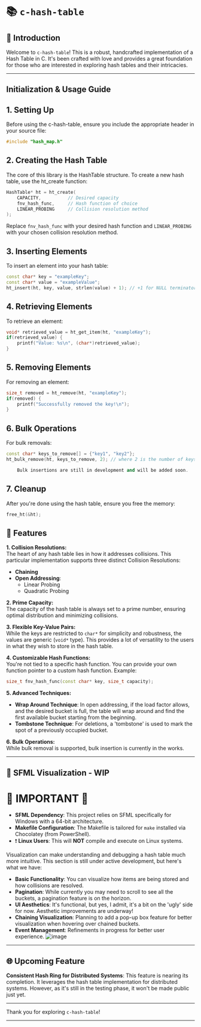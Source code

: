 # 📚 `c-hash-table`

## 🌟 Introduction

Welcome to `c-hash-table`! This is a robust, handcrafted implementation of a Hash Table in C. It's been crafted with love and provides a great foundation for those who are interested in exploring hash tables and their intricacies.

---

## Initialization & Usage Guide
## 1. Setting Up

Before using the c-hash-table, ensure you include the appropriate header in your source file:
```cpp
#include "hash_map.h"
```
## 2. Creating the Hash Table

The core of this library is the HashTable structure. To create a new hash table, use the ht_create function:

```cpp
HashTable* ht = ht_create(
    CAPACITY,          // Desired capacity
    fnv_hash_func,     // Hash function of choice
    LINEAR_PROBING     // Collision resolution method
);
```
Replace `fnv_hash_func` with your desired hash function and `LINEAR_PROBING` with your chosen collision resolution method.

## 3. Inserting Elements

To insert an element into your hash table:

```cpp
const char* key = "exampleKey";
const char* value = "exampleValue";
ht_insert(ht, key, value, strlen(value) + 1); // +1 for NULL terminator
```

## 4. Retrieving Elements

To retrieve an element:

```cpp
void* retrieved_value = ht_get_item(ht, "exampleKey");
if(retrieved_value) {
    printf("Value: %s\n", (char*)retrieved_value);
}
```

## 5. Removing Elements

For removing an element:

```cpp
size_t removed = ht_remove(ht, "exampleKey");
if(removed) {
    printf("Successfully removed the key!\n");
}
```

## 6. Bulk Operations

For bulk removals:

```cpp
const char* keys_to_remove[] = {"key1", "key2"};
ht_bulk_remove(ht, keys_to_remove, 2); // where 2 is the number of keys

    Bulk insertions are still in development and will be added soon.
```

## 7. Cleanup

After you're done using the hash table, ensure you free the memory:

```cpp
free_ht(&ht);
```

## 🔗 Features

**1. Collision Resolutions:**  
The heart of any hash table lies in how it addresses collisions. This particular implementation supports three distinct Collision Resolutions:
- **Chaining**
- **Open Addressing**:
  - Linear Probing
  - Quadratic Probing

**2. Prime Capacity:**  
The capacity of the hash table is always set to a prime number, ensuring optimal distribution and minimizing collisions.

**3. Flexible Key-Value Pairs:**  
While the keys are restricted to `char*` for simplicity and robustness, the values are generic (`void*` type). This provides a lot of versatility to the users in what they wish to store in the hash table.

**4. Customizable Hash Functions:**  
You're not tied to a specific hash function. You can provide your own function pointer to a custom hash function. Example: 
```cpp
size_t fnv_hash_func(const char* key, size_t capacity);
```

**5. Advanced Techniques:**  
- **Wrap Around Technique**: In open addressing, if the load factor allows, and the desired bucket is full, the table will wrap around and find the first available bucket starting from the beginning.
- **Tombstone Technique**: For deletions, a 'tombstone' is used to mark the spot of a previously occupied bucket.

**6. Bulk Operations:**  
While bulk removal is supported, bulk insertion is currently in the works.

---

## 🎨 SFML Visualization - WIP
# 🚨 IMPORTANT 🚨

- **SFML Dependency**: This project relies on SFML specifically for Windows with a 64-bit architecture.
- **Makefile Configuration**: The Makefile is tailored for `make` installed via Chocolatey (from PowerShell).
- ❗ **Linux Users**: This will **NOT** compile and execute on Linux systems.

Visualization can make understanding and debugging a hash table much more intuitive. This section is still under active development, but here's what we have:

- **Basic Functionality**: You can visualize how items are being stored and how collisions are resolved.
- **Pagination**: While currently you may need to scroll to see all the buckets, a pagination feature is on the horizon.
- **UI Aesthetics**: It's functional, but yes, I admit, it's a bit on the 'ugly' side for now. Aesthetic improvements are underway!
- **Chaining Visualization**: Planning to add a pop-up box feature for better visualization when hovering over chained buckets.
- **Event Management**: Refinements in progress for better user experience.
![image](https://github.com/calin2244/c-hash-table/assets/95591065/95b851ea-c80c-4c79-81bd-9b09d4c5a1b2)


---

## 🌐 Upcoming Feature

**Consistent Hash Ring for Distributed Systems**: This feature is nearing its completion. It leverages the hash table implementation for distributed systems. However, as it's still in the testing phase, it won't be made public just yet.

---

Thank you for exploring `c-hash-table`!

---
